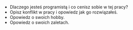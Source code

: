 * Dlaczego jesteś programistą i co cenisz sobie w tej pracy?
* Opisz konflikt w pracy i opowiedz jak go rozwiązałeś.
* Opowiedz o swoich hobby.
* Opowiedz o swoich zaletach.
